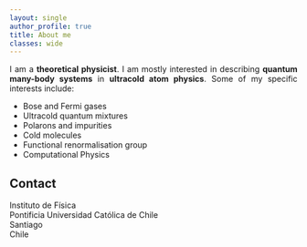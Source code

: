 ```yaml
---
layout: single
author_profile: true
title: About me
classes: wide
---
```


<div style="text-align: justify"> I am a <b>theoretical physicist</b>. I am mostly interested in describing <b>quantum many-body systems</b> in <b>ultracold atom physics</b>. Some of my specific interests include:</div>

* Bose and Fermi gases
* Ultracold quantum mixtures
* Polarons and impurities
* Cold molecules
* Functional renormalisation group
* Computational Physics

## Contact

Instituto de Física<br>
Pontificia Universidad Católica de Chile<br>
Santiago<br>
Chile<br>
